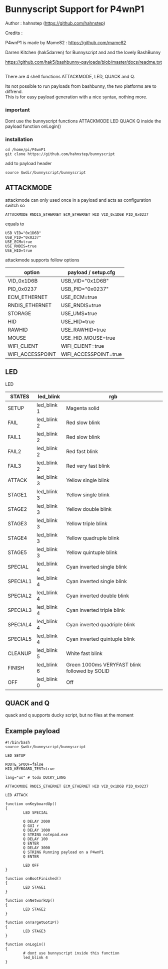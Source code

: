 Bunnyscript Support for P4wnP1
==============================

Author : hahnstep (https://github.com/hahnstep)

Credits :

P4wnP1 is made by Mame82 : https://github.com/mame82

Darren Kitchen (hak5darren) for Bunnyscript and and the lovely BashBunny

https://github.com/hak5/bashbunny-payloads/blob/master/docs/readme.txt

## 

There are 4 shell functions ATTACKMODE, LED, QUACK and Q.

Its not possible to run payloads from bashbunny, the two platforms are to diffrend. <br> 
This is for easy payload generation with a nice syntax, nothing more. 

### important 

Dont use the bunnyscript functions ATTACKMODE LED QUACK Q inside the payload function onLogin()

### installation 

	cd /home/pi/P4wnP1
	git clone https://github.com/hahnstep/bunnyscript

add to payload header

	source $wdir/bunnyscript/bunnyscript

## ATTACKMODE

attackmode can only used once in a payload and acts as configuration switch so 

	ATTACKMODE RNDIS_ETHERNET ECM_ETHERNET HID VID_0x1D6B PID_0x0237

equals to 

	USB_VID="0x1D6B" 
	USB_PID="0x0237"
	USE_ECM=true
	USE_RNDIS=true
	USE_HID=true

attackmode supports follow options


| option | payload / setup.cfg |
| -- | -- | 
| VID_0x1D6B | USB_VID="0x1D6B" | 
| PID_0x0237 | USB_PID="0x0237" | 
| ECM_ETHERNET | USE_ECM=true | 
| RNDIS_ETHERNET | USE_RNDIS=true |
| STORAGE | USE_UMS=true |
| HID | USE_HID=true |
| RAWHID | USE_RAWHID=true |
| MOUSE | USE_HID_MOUSE=true |
| WIFI_CLIENT | WIFI_CLIENT=true |
| WIFI_ACCESSPOINT | WIFI_ACCESSPOINT=true |

## LED

LED 

| STATES | led_blink | rgb |
| -- | -- | -- |
| SETUP | led_blink 1 | Magenta solid |
| FAIL | led_blink 2 | Red slow blink |
| FAIL1 | led_blink 2 | Red slow blink |
| FAIL2 | led_blink 2 | Red fast blink |
| FAIL3 | led_blink 2 | Red very fast blink |
| ATTACK | led_blink 3 | Yellow single blink |
| STAGE1 | led_blink 3 | Yellow single blink |
| STAGE2 | led_blink 3 | Yellow double blink |
| STAGE3 | led_blink 3 | Yellow triple blink |
| STAGE4 | led_blink 3 | Yellow quadruple blink |
| STAGE5 | led_blink 3 | Yellow quintuple blink |
| SPECIAL | led_blink 4 | Cyan inverted single blink |
| SPECIAL1 | led_blink 4 | Cyan inverted single blink |
| SPECIAL2 | led_blink 4 | Cyan inverted double blink |
| SPECIAL3 | led_blink 4 | Cyan inverted triple blink |
| SPECIAL4 | led_blink 4 | Cyan inverted quadriple blink |
| SPECIAL5 | led_blink 4 | Cyan inverted quintuple blink |
| CLEANUP | led_blink 5 | White fast blink |
| FINISH | led_blink 6 | Green 1000ms VERYFAST blink followed by SOLID |
| OFF | led_blink 0 | Off |

## QUACK and Q

quack and q supports ducky script, but no files at the moment 

## Example payload

	#!/bin/bash
	source $wdir/bunnyscript/bunnyscript

	LED SETUP

	ROUTE_SPOOF=false
	HID_KEYBOARD_TEST=true

	lang="us" # todo DUCKY_LANG

	ATTACKMODE RNDIS_ETHERNET ECM_ETHERNET HID VID_0x1D6B PID_0x0237

	LED ATTACK

	function onKeyboardUp()
	{
	        LED SPECIAL

	        Q DELAY 2000
	        Q GUI r
	        Q DELAY 1000
	        Q STRING notepad.exe
	        Q DELAY 100
	        Q ENTER
	        Q DELAY 3000
	        Q STRING Running payload on a P4wnP1
	        Q ENTER

	        LED OFF
	}

	function onBootFinished()
	{
	        LED STAGE1
	}

	function onNetworkUp()
	{
	        LED STAGE2
	}

	function onTargetGotIP()
	{
	        LED STAGE3
	}

	function onLogin()
	{
			# dont use bunnyscript inside this function 
	        led_blink 4
	}


